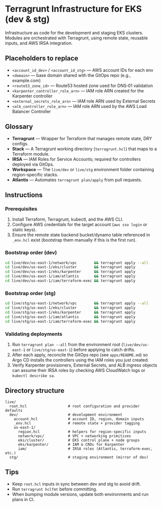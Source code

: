 # Terragrunt Infrastructure for EKS (dev & stg)

Infrastructure as code for the development and staging EKS clusters. Modules are
orchestrated with Terragrunt, using remote state, reusable inputs, and AWS IRSA
integration.

## Placeholders to replace
- `<account_id_dev>` / `<account_id_stg>` — AWS account IDs for each env
- `<domain>` — base domain shared with the GitOps repo (e.g., example.com)
- `<route53_zone_id>` — Route53 hosted zone used for DNS‑01 validation
- `<karpenter_controller_role_arn>` — IAM role ARN created for the Karpenter
  controller
- `<external_secrets_role_arn>` — IAM role ARN used by External Secrets
- `<alb_controller_role_arn>` — IAM role ARN used by the AWS Load Balancer
  Controller

## Glossary
- **Terragrunt** — Wrapper for Terraform that manages remote state, DRY configs.
- **Stack** — A Terragrunt working directory (`terragrunt.hcl`) that maps to a
  Terraform module.
- **IRSA** — IAM Roles for Service Accounts; required for controllers deployed
  via GitOps.
- **Workspace** — The `live/dev` or `live/stg` environment folder containing
  region-specific stacks.
- **Atlantis** — Automates `terragrunt plan/apply` from pull requests.

## Instructions
### Prerequisites
1. Install Terraform, Terragrunt, kubectl, and the AWS CLI.
2. Configure AWS credentials for the target account (`aws sso login` or static
   keys).
3. Ensure the remote state backend bucket/dynamo table referenced in `_env.hcl`
   exist (bootstrap them manually if this is the first run).

### Bootstrap order (dev)
```bash
cd live/dev/us-east-1/network/vpc        && terragrunt apply --all
cd live/dev/us-east-1/eks/cluster        && terragrunt apply
cd live/dev/us-east-1/eks/karpenter      && terragrunt apply
cd live/dev/us-east-1/iam/atlantis       && terragrunt apply
cd live/dev/us-east-1/iam/terraform-exec && terragrunt apply
```

### Bootstrap order (stg)
```bash
cd live/stg/us-east-1/network/vpc        && terragrunt apply --all
cd live/stg/us-east-1/eks/cluster        && terragrunt apply
cd live/stg/us-east-1/eks/karpenter      && terragrunt apply
cd live/stg/us-east-1/iam/atlantis       && terragrunt apply
cd live/stg/us-east-1/iam/terraform-exec && terragrunt apply
```

### Validating deployments
1. Run `terragrunt plan --all` from the environment root (`live/dev/us-east-1`
   or `live/stg/us-east-1`) before applying to catch drifts.
2. After each apply, reconcile the GitOps repo (see `apps/README.md`) so Argo CD
   installs the controllers using the IAM roles you just created.
3. Verify Karpenter provisioners, External Secrets, and ALB ingress objects can
   assume their IRSA roles by checking AWS CloudWatch logs or `kubectl
   describe sa`.

## Directory structure
```
live/
  root.hcl                   # root configuration and provider defaults
  dev/                       # development environment
    account.hcl              # account ID, region, domain inputs
    _env.hcl                 # remote state + provider tagging
    us-east-1/
      region.hcl             # helpers for region-specific inputs
      network/vpc/           # VPC + networking primitives
      eks/cluster/           # EKS control plane + node groups
      eks/karpenter/         # IAM & CRDs for Karpenter
      iam/                   # IRSA roles (Atlantis, terraform-exec, etc.)
  stg/                       # staging environment (mirror of dev)
```

## Tips
- Keep `root.hcl` inputs in sync between dev and stg to avoid drift.
- Run `terragrunt hclfmt` before committing.
- When bumping module versions, update both environments and run plans in CI.
